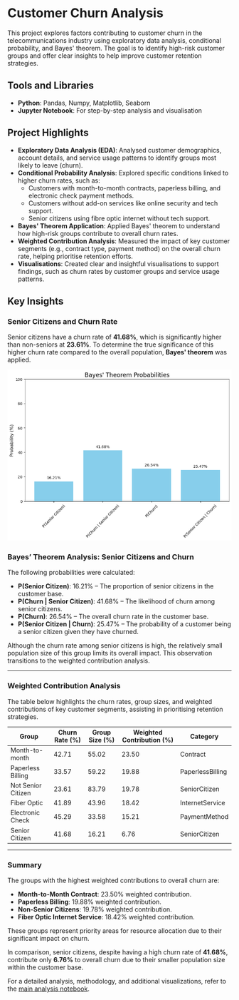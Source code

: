 # Customer Churn Analysis

This project explores factors contributing to customer churn in the telecommunications industry using exploratory data analysis, conditional probability, and Bayes' theorem. The goal is to identify high-risk customer groups and offer clear insights to help improve customer retention strategies.

## Tools and Libraries
- **Python**: Pandas, Numpy, Matplotlib, Seaborn
- **Jupyter Notebook**: For step-by-step analysis and visualisation


## Project Highlights
- **Exploratory Data Analysis (EDA)**: Analysed customer demographics, account details, and service usage patterns to identify groups most likely to leave (churn).
- **Conditional Probability Analysis**: Explored specific conditions linked to higher churn rates, such as:
	- Customers with month-to-month contracts, paperless billing, and electronic check payment methods.
	- Customers without add-on services like online security and tech support.
	- Senior citizens using fibre optic internet without tech support.
- **Bayes' Theorem Application**: Applied Bayes' theorem to understand how high-risk groups contribute to overall churn rates.
- **Weighted Contribution Analysis**: Measured the impact of key customer segments (e.g., contract type, payment method) on the overall churn rate, helping prioritise retention efforts.
- **Visualisations**: Created clear and insightful visualisations to support findings, such as churn rates by customer groups and service usage patterns.

## Key Insights
### Senior Citizens and Churn Rate
Senior citizens have a churn rate of **41.68%**, which is significantly higher than non-seniors at **23.61%**. To determine the true significance of this higher churn rate compared to the overall population, **Bayes' theorem** was applied.

![Bayes' Theorem Applied to Senior Citizen Churn](images/bayes_senior_citizen.png)

### Bayes’ Theorem Analysis: Senior Citizens and Churn
The following probabilities were calculated:
- **P(Senior Citizen)**: 16.21% – The proportion of senior citizens in the customer base.
- **P(Churn | Senior Citizen)**: 41.68% – The likelihood of churn among senior citizens.
- **P(Churn)**: 26.54% – The overall churn rate in the customer base.
- **P(Senior Citizen | Churn)**: 25.47% – The probability of a customer being a senior citizen given they have churned.

Although the churn rate among senior citizens is high, the relatively small population size of this group limits its overall impact. This observation transitions to the weighted contribution analysis.

---

### Weighted Contribution Analysis
The table below highlights the churn rates, group sizes, and weighted contributions of key customer segments, assisting in prioritising retention strategies.

| Group                | Churn Rate (%) | Group Size (%) | Weighted Contribution (%) | Category         |
|----------------------|----------------|----------------|---------------------------|------------------|
| Month-to-month       | 42.71          | 55.02          | 23.50                    | Contract         |
| Paperless Billing    | 33.57          | 59.22          | 19.88                    | PaperlessBilling |
| Not Senior Citizen   | 23.61          | 83.79          | 19.78                    | SeniorCitizen    |
| Fiber Optic          | 41.89          | 43.96          | 18.42                    | InternetService  |
| Electronic Check     | 45.29          | 33.58          | 15.21                    | PaymentMethod    |
| Senior Citizen       | 41.68          | 16.21          | 6.76                     | SeniorCitizen    |

---

### Summary
The groups with the highest weighted contributions to overall churn are:
- **Month-to-Month Contract**: 23.50% weighted contribution.
- **Paperless Billing**: 19.88% weighted contribution.
- **Non-Senior Citizens**: 19.78% weighted contribution.
- **Fiber Optic Internet Service**: 18.42% weighted contribution.

These groups represent priority areas for resource allocation due to their significant impact on churn. 

In comparison, senior citizens, despite having a high churn rate of **41.68%**, contribute only **6.76%** to overall churn due to their smaller population size within the customer base.

For a detailed analysis, methodology, and additional visualizations, refer to the [main analysis notebook](Customer_Churn_Analysis.ipynb).
